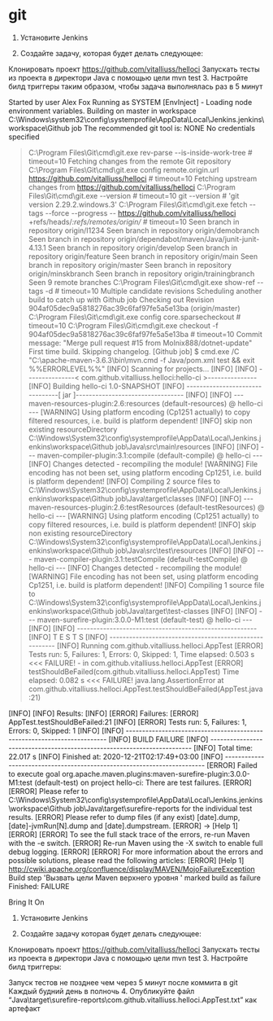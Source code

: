 # git
1. Установите Jenkins

2. Создайте задачу, которая будет делать следующее:

Клонировать проект https://github.com/vitalliuss/helloci
Запускать тесты из проекта в директори Java с помощью цели mvn test
3. Настройте билд триггеры таким образом, чтобы задача выполнялась раз в 5 минут

Started by user Alex Fox
Running as SYSTEM
[EnvInject] - Loading node environment variables.
Building on master in workspace C:\Windows\system32\config\systemprofile\AppData\Local\Jenkins\.jenkins\workspace\Github job
The recommended git tool is: NONE
No credentials specified
 > C:\Program Files\Git\cmd\git.exe rev-parse --is-inside-work-tree # timeout=10
Fetching changes from the remote Git repository
 > C:\Program Files\Git\cmd\git.exe config remote.origin.url https://github.com/vitalliuss/helloci # timeout=10
Fetching upstream changes from https://github.com/vitalliuss/helloci
 > C:\Program Files\Git\cmd\git.exe --version # timeout=10
 > git --version # 'git version 2.29.2.windows.3'
 > C:\Program Files\Git\cmd\git.exe fetch --tags --force --progress -- https://github.com/vitalliuss/helloci +refs/heads/*:refs/remotes/origin/* # timeout=10
Seen branch in repository origin/I1234
Seen branch in repository origin/demobranch
Seen branch in repository origin/dependabot/maven/Java/junit-junit-4.13.1
Seen branch in repository origin/develop
Seen branch in repository origin/feature
Seen branch in repository origin/main
Seen branch in repository origin/master
Seen branch in repository origin/minskbranch
Seen branch in repository origin/trainingbranch
Seen 9 remote branches
 > C:\Program Files\Git\cmd\git.exe show-ref --tags -d # timeout=10
Multiple candidate revisions
Scheduling another build to catch up with Github job
Checking out Revision 904af05dec9a5818276ac39c6faf97fe5a5e13ba (origin/master)
 > C:\Program Files\Git\cmd\git.exe config core.sparsecheckout # timeout=10
 > C:\Program Files\Git\cmd\git.exe checkout -f 904af05dec9a5818276ac39c6faf97fe5a5e13ba # timeout=10
Commit message: "Merge pull request #15 from Molnix888/dotnet-update"
First time build. Skipping changelog.
[Github job] $ cmd.exe /C "C:\apache-maven-3.6.3\bin\mvn.cmd -f Java/pom.xml test && exit %%ERRORLEVEL%%"
[INFO] Scanning for projects...
[INFO] 
[INFO] ---------------< com.github.vitalliuss.helloci:hello-ci >---------------
[INFO] Building hello-ci 1.0-SNAPSHOT
[INFO] --------------------------------[ jar ]---------------------------------
[INFO] 
[INFO] --- maven-resources-plugin:2.6:resources (default-resources) @ hello-ci ---
[WARNING] Using platform encoding (Cp1251 actually) to copy filtered resources, i.e. build is platform dependent!
[INFO] skip non existing resourceDirectory C:\Windows\System32\config\systemprofile\AppData\Local\Jenkins\.jenkins\workspace\Github job\Java\src\main\resources
[INFO] 
[INFO] --- maven-compiler-plugin:3.1:compile (default-compile) @ hello-ci ---
[INFO] Changes detected - recompiling the module!
[WARNING] File encoding has not been set, using platform encoding Cp1251, i.e. build is platform dependent!
[INFO] Compiling 2 source files to C:\Windows\System32\config\systemprofile\AppData\Local\Jenkins\.jenkins\workspace\Github job\Java\target\classes
[INFO] 
[INFO] --- maven-resources-plugin:2.6:testResources (default-testResources) @ hello-ci ---
[WARNING] Using platform encoding (Cp1251 actually) to copy filtered resources, i.e. build is platform dependent!
[INFO] skip non existing resourceDirectory C:\Windows\System32\config\systemprofile\AppData\Local\Jenkins\.jenkins\workspace\Github job\Java\src\test\resources
[INFO] 
[INFO] --- maven-compiler-plugin:3.1:testCompile (default-testCompile) @ hello-ci ---
[INFO] Changes detected - recompiling the module!
[WARNING] File encoding has not been set, using platform encoding Cp1251, i.e. build is platform dependent!
[INFO] Compiling 1 source file to C:\Windows\System32\config\systemprofile\AppData\Local\Jenkins\.jenkins\workspace\Github job\Java\target\test-classes
[INFO] 
[INFO] --- maven-surefire-plugin:3.0.0-M1:test (default-test) @ hello-ci ---
[INFO] 
[INFO] -------------------------------------------------------
[INFO]  T E S T S
[INFO] -------------------------------------------------------
[INFO] Running com.github.vitalliuss.helloci.AppTest
[ERROR] Tests run: 5, Failures: 1, Errors: 0, Skipped: 1, Time elapsed: 0.503 s <<< FAILURE! - in com.github.vitalliuss.helloci.AppTest
[ERROR] testShouldBeFailed(com.github.vitalliuss.helloci.AppTest)  Time elapsed: 0.082 s  <<< FAILURE!
java.lang.AssertionError
	at com.github.vitalliuss.helloci.AppTest.testShouldBeFailed(AppTest.java:21)

[INFO] 
[INFO] Results:
[INFO] 
[ERROR] Failures: 
[ERROR]   AppTest.testShouldBeFailed:21
[INFO] 
[ERROR] Tests run: 5, Failures: 1, Errors: 0, Skipped: 1
[INFO] 
[INFO] ------------------------------------------------------------------------
[INFO] BUILD FAILURE
[INFO] ------------------------------------------------------------------------
[INFO] Total time:  22.017 s
[INFO] Finished at: 2020-12-21T02:17:49+03:00
[INFO] ------------------------------------------------------------------------
[ERROR] Failed to execute goal org.apache.maven.plugins:maven-surefire-plugin:3.0.0-M1:test (default-test) on project hello-ci: There are test failures.
[ERROR] 
[ERROR] Please refer to C:\Windows\System32\config\systemprofile\AppData\Local\Jenkins\.jenkins\workspace\Github job\Java\target\surefire-reports for the individual test results.
[ERROR] Please refer to dump files (if any exist) [date].dump, [date]-jvmRun[N].dump and [date].dumpstream.
[ERROR] -> [Help 1]
[ERROR] 
[ERROR] To see the full stack trace of the errors, re-run Maven with the -e switch.
[ERROR] Re-run Maven using the -X switch to enable full debug logging.
[ERROR] 
[ERROR] For more information about the errors and possible solutions, please read the following articles:
[ERROR] [Help 1] http://cwiki.apache.org/confluence/display/MAVEN/MojoFailureException
Build step 'Вызвать цели Maven верхнего уровня  ' marked build as failure
Finished: FAILURE







Bring It On 
1. Установите Jenkins

2. Создайте задачу которая будет делать следующее:

Клонировать проект https://github.com/vitalliuss/helloci
Запускать тесты из проекта в директори Java с помощью цели mvn test
3. Настройте билд триггеры:

Запуск тестов не позднее чем через 5 минут после коммита в git
Каждый будний день в полночь
4. Опубликуйте файл “Java\target\surefire-reports\com.github.vitalliuss.helloci.AppTest.txt” как артефакт
